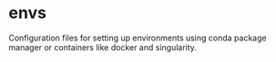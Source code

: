 # envs
Configuration files for setting up environments using conda package manager or containers like docker and singularity.

